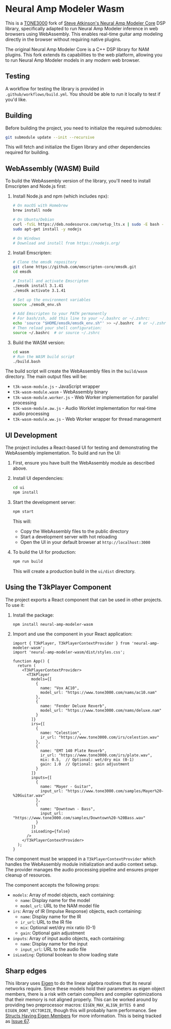 # Neural Amp Modeler Wasm

This is a [TONE3000](https://tone3000.com) fork of [Steve Atkinson's Neural Amp Modeler Core](https://github.com/sdatkinson/NeuralAmpModelerCore) DSP library, specifically adapted to run Neural Amp Modeler inference in web browsers using WebAssembly. This enables real-time guitar amp modeling directly in the browser without requiring native plugins.

The original Neural Amp Modeler Core is a C++ DSP library for NAM plugins. This fork extends its capabilities to the web platform, allowing you to run Neural Amp Modeler models in any modern web browser.

## Testing
A workflow for testing the library is provided in `.github/workflows/build.yml`.
You should be able to run it locally to test if you'd like.

## Building
Before building the project, you need to initialize the required submodules:

```bash
git submodule update --init --recursive
```

This will fetch and initialize the Eigen library and other dependencies required for building.

## WebAssembly (WASM) Build
To build the WebAssembly version of the library, you'll need to install Emscripten and Node.js first:

1. Install Node.js and npm (which includes npx):
   ```bash
   # On macOS with Homebrew
   brew install node

   # On Ubuntu/Debian
   curl -fsSL https://deb.nodesource.com/setup_lts.x | sudo -E bash -
   sudo apt-get install -y nodejs

   # On Windows
   # Download and install from https://nodejs.org/
   ```

2. Install Emscripten:
   ```bash
   # Clone the emsdk repository
   git clone https://github.com/emscripten-core/emsdk.git
   cd emsdk
   
   # Install and activate Emscripten
   ./emsdk install 3.1.41
   ./emsdk activate 3.1.41
   
   # Set up the environment variables
   source ./emsdk_env.sh

   # Add Emscripten to your PATH permanently
   # For bash/zsh, add this line to your ~/.bashrc or ~/.zshrc:
   echo 'source "$HOME/emsdk/emsdk_env.sh"' >> ~/.bashrc  # or ~/.zshrc
   # Then reload your shell configuration:
   source ~/.bashrc  # or source ~/.zshrc
   ```

3. Build the WASM version:
   ```bash
   cd wasm
   # Run the WASM build script
   ./build.bash
   ```

The build script will create the WebAssembly files in the `build/wasm` directory. The main output files will be:
- `t3k-wasm-module.js` - JavaScript wrapper
- `t3k-wasm-module.wasm` - WebAssembly binary
- `t3k-wasm-module.worker.js` - Web Worker implementation for parallel processing
- `t3k-wasm-module.aw.js` - Audio Worklet implementation for real-time audio processing
- `t3k-wasm-module.ww.js` - Web Worker wrapper for thread management

## UI Development
The project includes a React-based UI for testing and demonstrating the WebAssembly implementation. To build and run the UI:

1. First, ensure you have built the WebAssembly module as described above.

2. Install UI dependencies:
   ```bash
   cd ui
   npm install
   ```

3. Start the development server:
   ```bash
   npm start
   ```
   This will:
   - Copy the WebAssembly files to the public directory
   - Start a development server with hot reloading
   - Open the UI in your default browser at `http://localhost:3000`

4. To build the UI for production:
   ```bash
   npm run build
   ```
   This will create a production build in the `ui/dist` directory.

## Using the T3kPlayer Component
The project exports a React component that can be used in other projects. To use it:

1. Install the package:
   ```bash
   npm install neural-amp-modeler-wasm
   ```

2. Import and use the component in your React application:
   ```tsx
   import { T3kPlayer, T3kPlayerContextProvider } from 'neural-amp-modeler-wasm';
   import 'neural-amp-modeler-wasm/dist/styles.css';

   function App() {
     return (
       <T3kPlayerContextProvider>
         <T3kPlayer
           models={[
             {
               name: "Vox AC10",
               model_url: "https://www.tone3000.com/nams/ac10.nam"
             },
             {
               name: "Fender Deluxe Reverb",
               model_url: "https://www.tone3000.com/nams/deluxe.nam"
             }
           ]}
           irs={[
             {
               name: "Celestion",
               ir_url: "https://www.tone3000.com/irs/celestion.wav"
             },
             {
               name: "EMT 140 Plate Reverb",
               ir_url: "https://www.tone3000.com/irs/plate.wav",
               mix: 0.5,  // Optional: wet/dry mix (0-1)
               gain: 1.0  // Optional: gain adjustment
             }
           ]}
           inputs={[
             {
               name: "Mayer - Guitar",
               input_url: "https://www.tone3000.com/samples/Mayer%20-%20Guitar.wav"
             },
             {
               name: "Downtown - Bass",
               input_url: "https://www.tone3000.com/samples/Downtown%20-%20Bass.wav"
             }
           ]}
           isLoading={false}
         />
       </T3kPlayerContextProvider>
     );
   }
   ```

The component must be wrapped in a `T3kPlayerContextProvider` which handles the WebAssembly module initialization and audio context setup. The provider manages the audio processing pipeline and ensures proper cleanup of resources.

The component accepts the following props:
- `models`: Array of model objects, each containing:
  - `name`: Display name for the model
  - `model_url`: URL to the NAM model file
- `irs`: Array of IR (Impulse Response) objects, each containing:
  - `name`: Display name for the IR
  - `ir_url`: URL to the IR file
  - `mix`: Optional wet/dry mix ratio (0-1)
  - `gain`: Optional gain adjustment
- `inputs`: Array of input audio objects, each containing:
  - `name`: Display name for the input
  - `input_url`: URL to the audio file
- `isLoading`: Optional boolean to show loading state

## Sharp edges
This library uses [Eigen](http://eigen.tuxfamily.org) to do the linear algebra routines that its neural networks require. Since these models hold their parameters as eigen object members, there is a risk with certain compilers and compiler optimizations that their memory is not aligned properly. This can be worked around by providing two preprocessor macros: `EIGEN_MAX_ALIGN_BYTES 0` and `EIGEN_DONT_VECTORIZE`, though this will probably harm performance. See [Structs Having Eigen Members](http://eigen.tuxfamily.org/dox-3.2/group__TopicStructHavingEigenMembers.html) for more information. This is being tracked as [Issue 67](https://github.com/sdatkinson/NeuralAmpModelerCore/issues/67).
